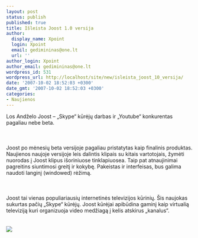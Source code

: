 ```yaml
---
layout: post
status: publish
published: true
title: Išleista Joost 1.0 versija
author:
  display_name: Xpoint
  login: Xpoint
  email: gedimininas@one.lt
  url: ''
author_login: Xpoint
author_email: gedimininas@one.lt
wordpress_id: 531
wordpress_url: http://localhost/site/new/isleista_joost_10_versija/
date: '2007-10-02 18:52:03 +0300'
date_gmt: '2007-10-02 18:52:03 +0300'
categories:
- Naujienos
---
```

<p>Los Andželo Joost – „Skype“ kūrėjų darbas ir „Youtube“ konkurentas pagaliau nebe beta.<br />
<br><br />
<br>Joost po mėnesių beta versijoje pagaliau pristatytas kaip finalinis produktas. Naujienos naujoje versijoje leis dalintis klipais su kitais vartotojais, žymėti nuorodas į Joost klipus išoriniuose tinklapiuosea. Taip pat atnaujinimai pagreitins siuntimosi greitį ir kokybę. Pakeistas ir interfeisas, bus galima naudoti langinį (windowed) rėžimą.<br />
<br><br />
<br>Joost tai vienas populiariausių internetinės televizijos kūrinių. Šis naujokas sukurtas pačių „Skype“ kūrėjų. Joost kūrėjai apibūdina gaminį kaip virtualią televiziją kuri organizuoja video medžiagą į kelis atskirus „kanalus“.<br />
<br><br><img src="http://www.ymhr.co.uk/blog/wp-content/uploads/2007/06/joost.jpg"><br><br />
<br></p>
